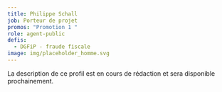 ```yaml
---
title: Philippe Schall
job: Porteur de projet
promos: "Promotion 1 "
role: agent-public
defis:
  - DGFiP - fraude fiscale
image: img/placeholder_homme.svg
---
```

La description de ce profil est en cours de rédaction et sera disponible prochainement.